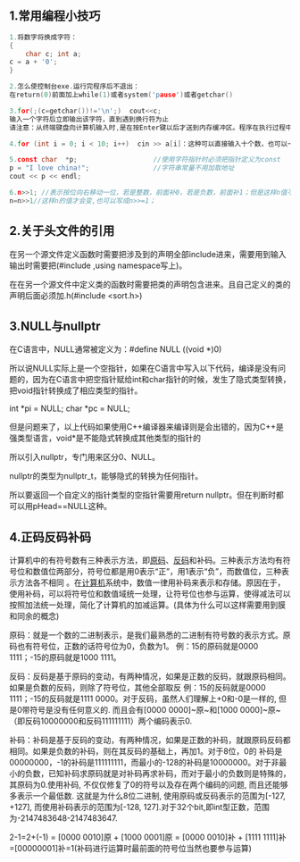 ## 1.常用编程小技巧

```c++
1.将数字将换成字符：
{
	char c; int a;
c = a + '0';
}

2.怎么使控制台exe.运行完程序后不退出：
在return(0)前面加上while(1)或者system('pause')或者getchar()

3.for(;(c=getchar())!='\n';)  cout<<c;
输入一个字符后立即输出该字符，直到遇到换行符为止
请注意：从终端键盘向计算机输入时,是在按Enter键以后才送到内存缓冲区。程序在执行过程中，会去内存缓冲区读取需要的数据。

4.for (int i = 0; i < 10; i++)  cin >> a[i]：这种可以直接输入十个数，也可以一个一个输入

5.const char  *p;					//使用字符指针时必须把指针定义为const
p = "I love china!";			    //字符串常量不用加取地址
cout << p << endl;

6.n>>1; //表示按位向右移动一位，若是整数，前面补0，若是负数，前面补1；但是这样n值不变
n=n>>1//这样n的值才会变,也可以写成n>>=1；
```

## 2.关于头文件的引用

在另一个源文件定义函数时需要把涉及到的声明全部include进来，需要用到输入输出时需要把(#include <iostream>,using namespace写上)。

在在另一个源文件中定义类的函数时需要把类的声明包含进来。且自己定义的类的声明后面必须加.h(#include <sort.h>)

## 3.NULL与nullptr

在C语言中，NULL通常被定义为：#define NULL ((void *)0)

所以说NULL实际上是一个空指针，如果在C语言中写入以下代码，编译是没有问题的，因为在C语言中把空指针赋给int和char指针的时候，发生了隐式类型转换，把void指针转换成了相应类型的指针。

int  *pi = NULL;
char *pc = NULL;

但是问题来了，以上代码如果使用C++编译器来编译则是会出错的，因为C++是强类型语言，void*是不能隐式转换成其他类型的指针的

所以引入nullptr，专门用来区分0、NULL。

nullptr的类型为nullptr_t，能够隐式的转换为任何指针。

所以要返回一个自定义的指针类型的空指针需要用return nullptr。但在判断时都可以用pHead==NULL这种。

## 4.正码反码补码

计算机中的有符号数有三种表示方法，即[原码](https://baike.baidu.com/item/原码/1097586)、[反码](https://baike.baidu.com/item/反码/769985)和补码。三种表示方法均有符号位和数值位两部分，符号位都是用0表示“正”，用1表示“负”，而数值位，三种表示方法各不相同  。在[计算机](https://baike.baidu.com/item/计算机/140338)系统中，数值一律用补码来表示和存储。原因在于，使用补码，可以将符号位和数值域统一处理，让符号位也参与运算，使得减法可以按照加法统一处理，简化了计算机的加减运算。(具体为什么可以这样需要用到膜和同余的概念)

原码：就是一个数的二进制表示，是我们最熟悉的二进制有符号数的表示方式。原码也有符号位，正数的话符号位为0，负数为1。
例：15的原码就是0000 1111；-15的原码就是1000 1111。

反码：反码是基于原码的变动，有两种情况，如果是正数的反码，就跟原码相同。如果是负数的反码，则除了符号位，其他全部取反
例：15的反码就是0000 1111；-15的反码就是1111 0000。对于反码，虽然人们理解上+0和-0是一样的, 但是0带符号是没有任何意义的. 而且会有[0000 0000]~原~和[1000 0000]~原~（即反码10000000和反码111111111）两个编码表示0.

补码：补码是基于反码的变动，有两种情况，如果是正数的补码，就跟原码反码都相同。如果是负数的补码，则在其反码的基础上，再加1。对于8位，0的 补码是00000000，-1的补码是111111111，而最小的-128的补码是10000000。对于非最小的负数，已知补码求原码就是对补码再求补码，而对于最小的负数则是特殊的，其原码为0.使用补码, 不仅仅修复了0的符号以及存在两个编码的问题, 而且还能够多表示一个最低数. 这就是为什么8位二进制, 使用原码或反码表示的范围为[-127, +127], 而使用补码表示的范围为[-128, 127].对于32个bit,即int型正数，范围为-2147483648-2147483647.

2-1=2+(-1) = [0000 0010]原 + [1000 0001]原 = [0000 0010]补 + [1111 1111]补=[00000001]补=1(补码进行运算时最前面的符号位当然也要参与运算)
